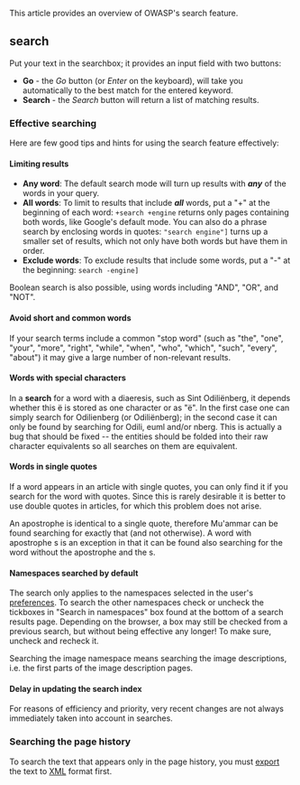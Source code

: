 This article provides an overview of OWASP's search feature.

## search

Put your text in the searchbox; it provides an input field with two
buttons:

  - **Go** - the *Go* button (or *Enter* on the keyboard), will take you
    automatically to the best match for the entered keyword.
  - **Search** - the *Search* button will return a list of matching
    results.

### Effective searching

Here are few good tips and hints for using the search feature
effectively:

#### Limiting results

  - **Any word**: The default search mode will turn up results with
    ***any*** of the words in your query.
  - **All words**: To limit to results that include ***all*** words, put
    a "+" at the beginning of each word: `+search +engine` returns only
    pages containing both words, like Google's default mode. You can
    also do a phrase search by enclosing words in quotes: `"search
    engine"]` turns up a smaller set of results, which not only have
    both words but have them in order.
  - **Exclude words**: To exclude results that include some words, put a
    "-" at the beginning: `search -engine]`

Boolean search is also possible, using words including "AND", "OR", and
"NOT".

#### Avoid short and common words

If your search terms include a common "stop word" (such as "the", "one",
"your", "more", "right", "while", "when", "who", "which", "such",
"every", "about") it may give a large number of non-relevant results.

#### Words with special characters

In a **search** for a word with a diaeresis, such as Sint Odiliënberg,
it depends whether this ë is stored as one character or as "ë". In the
first case one can simply search for Odilienberg (or Odiliënberg); in
the second case it can only be found by searching for Odili, euml and/or
nberg. This is actually a bug that should be fixed -- the entities
should be folded into their raw character equivalents so all searches on
them are equivalent.

#### Words in single quotes

If a word appears in an article with single quotes, you can only find it
if you search for the word with quotes. Since this is rarely desirable
it is better to use double quotes in articles, for which this problem
does not arise.

An apostrophe is identical to a single quote, therefore Mu'ammar can be
found searching for exactly that (and not otherwise). A word with
apostrophe s is an exception in that it can be found also searching for
the word without the apostrophe and the s.

#### Namespaces searched by default

The search only applies to the namespaces selected in the user's
[preferences](special:preferences "wikilink"). To search the other
namespaces check or uncheck the tickboxes in "Search in namespaces" box
found at the bottom of a search results page. Depending on the browser,
a box may still be checked from a previous search, but without being
effective any longer\! To make sure, uncheck and recheck it.

Searching the image namespace means searching the image descriptions,
i.e. the first parts of the image description pages.

#### Delay in updating the search index

For reasons of efficiency and priority, very recent changes are not
always immediately taken into account in searches.

### Searching the page history

To search the text that appears only in the page history, you must
[export](special:export "wikilink") the text to [XML](XML "wikilink")
format first.